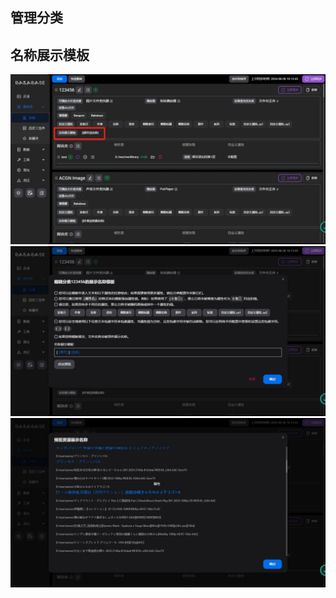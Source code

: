 ## 管理分类 <!-- {docsify-ignore} -->

## 名称展示模板

![category-resource-name-template-1](../../img/category-resource-name-template-1.png)
![category-resource-name-template-2](../../img/category-resource-name-template-2.png)
![category-resource-name-template-3](../../img/category-resource-name-template-3.png)